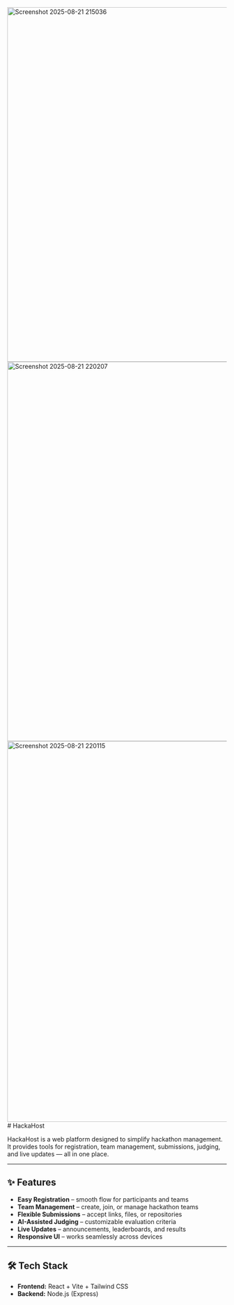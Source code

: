 <img width="1901" height="812" alt="Screenshot 2025-08-21 215036" src="https://github.com/user-attachments/assets/1281bb0e-2c09-4a28-9430-0db8e3d96621" />
<img width="1919" height="869" alt="Screenshot 2025-08-21 220207" src="https://github.com/user-attachments/assets/4d58d6f2-5a1a-4f2d-8486-1300e0fa60da" />
<img width="1919" height="872" alt="Screenshot 2025-08-21 220115" src="https://github.com/user-attachments/assets/6e824c6f-6ebd-4011-99d0-93d7787c7fd6" />
# HackaHost

HackaHost is a web platform designed to simplify hackathon management.  
It provides tools for registration, team management, submissions, judging, and live updates — all in one place.

---

## ✨ Features

- **Easy Registration** – smooth flow for participants and teams  
- **Team Management** – create, join, or manage hackathon teams  
- **Flexible Submissions** – accept links, files, or repositories  
- **AI-Assisted Judging** – customizable evaluation criteria  
- **Live Updates** – announcements, leaderboards, and results  
- **Responsive UI** – works seamlessly across devices  

---

## 🛠 Tech Stack

- **Frontend:** React + Vite + Tailwind CSS  
- **Backend:** Node.js (Express)  
